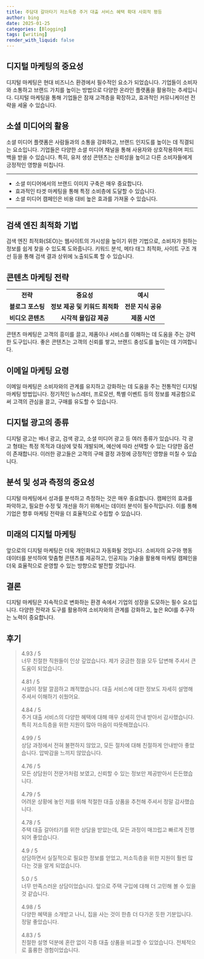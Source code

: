 ```yaml
---
title: 주담대 갈아타기 저소득층 주거 대출 서비스 혜택 확대 사회적 평등
author: bing
date: 2025-01-25
categories: [Blogging]
tags: [writing]
render_with_liquid: false
---
```



<h2 id='디지털 마케팅의 중요성'>디지털 마케팅의 중요성</h2>

<p>디지털 마케팅은 현대 비즈니스 환경에서 필수적인 요소가 되었습니다. 기업들이 소비자와 소통하고 브랜드 가치를 높이는 방법으로 다양한 온라인 플랫폼을 활용하는 추세입니다. 디지털 마케팅을 통해 기업들은 잠재 고객층을 확장하고, 효과적인 커뮤니케이션 전략을 세울 수 있습니다.</p>

<h2 id='소셜 미디어의 활용'>소셜 미디어의 활용</h2>

<p>소셜 미디어 플랫폼은 사람들과의 소통을 강화하고, 브랜드 인지도를 높이는 데 직결되는 요소입니다. 기업들은 다양한 소셜 미디어 채널을 통해 사용자와 상호작용하며 피드백을 받을 수 있습니다. 특히, 유저 생성 콘텐츠는 신뢰성을 높이고 다른 소비자들에게 긍정적인 영향을 미칩니다.</p>

<hr />

<ul>
    <li>소셜 미디어에서의 브랜드 이미지 구축은 매우 중요합니다.</li>
    <li>효과적인 타겟 마케팅을 통해 특정 소비층에 도달할 수 있습니다.</li>
    <li>소셜 미디어 캠페인은 비용 대비 높은 효과를 가져올 수 있습니다.</li>
</ul>

<hr />

<h2 id='검색 엔진 최적화 기법'>검색 엔진 최적화 기법</h2>

<p>검색 엔진 최적화(SEO)는 웹사이트의 가시성을 높이기 위한 기법으로, 소비자가 원하는 정보를 쉽게 찾을 수 있도록 도와줍니다. 키워드 분석, 메타 태그 최적화, 사이트 구조 개선 등을 통해 검색 결과 상위에 노출되도록 할 수 있습니다.</p>

<h2 id='콘텐츠 마케팅 전략'>콘텐츠 마케팅 전략</h2>

<table>
    <tr>
        <td style="text-align: center; height: 17px;"><b>전략</b></td>
        <td style="text-align: center; height: 17px;"><b>중요성</b></td>
        <td style="text-align: center; height: 17px;"><b>예시</b></td>
    </tr>
    <tr>
        <td style="text-align: center; height: 17px;"><b>블로그 포스팅</b></td>
        <td style="text-align: center; height: 17px;"><b>정보 제공 및 키워드 최적화</b></td>
        <td style="text-align: center; height: 17px;"><b>전문 지식 공유</b></td>
    </tr>
    <tr>
        <td style="text-align: center; height: 17px;"><b>비디오 콘텐츠</b></td>
        <td style="text-align: center; height: 17px;"><b>시각적 몰입감 제공</b></td>
        <td style="text-align: center; height: 17px;"><b>제품 시연</b></td>
    </tr>
</table>

<p>콘텐츠 마케팅은 고객의 흥미를 끌고, 제품이나 서비스를 이해하는 데 도움을 주는 강력한 도구입니다. 좋은 콘텐츠는 고객의 신뢰를 쌓고, 브랜드 충성도를 높이는 데 기여합니다.</p>

<h2 id='이메일 마케팅 요령'>이메일 마케팅 요령</h2>

<p>이메일 마케팅은 소비자와의 관계를 유지하고 강화하는 데 도움을 주는 전통적인 디지털 마케팅 방법입니다. 정기적인 뉴스레터, 프로모션, 특별 이벤트 등의 정보를 제공함으로써 고객의 관심을 끌고, 구매를 유도할 수 있습니다.</p>

<h2 id='디지털 광고의 종류'>디지털 광고의 종류</h2>

<p>디지털 광고는 배너 광고, 검색 광고, 소셜 미디어 광고 등 여러 종류가 있습니다. 각 광고 형태는 특정 목적과 대상에 맞춰 개발되며, 예산에 따라 선택할 수 있는 다양한 옵션이 존재합니다. 이러한 광고들은 고객의 구매 결정 과정에 긍정적인 영향을 미칠 수 있습니다.</p>

<h2 id='분석 및 성과 측정의 중요성'>분석 및 성과 측정의 중요성</h2>

<p>디지털 마케팅에서 성과를 분석하고 측정하는 것은 매우 중요합니다. 캠페인의 효과를 파악하고, 필요한 수정 및 개선을 하기 위해서는 데이터 분석이 필수적입니다. 이를 통해 기업은 향후 마케팅 전략을 더 효율적으로 수립할 수 있습니다.</p>

<h2 id='미래의 디지털 마케팅'>미래의 디지털 마케팅</h2>

<p>앞으로의 디지털 마케팅은 더욱 개인화되고 자동화될 것입니다. 소비자의 요구와 행동 데이터를 분석하여 맞춤형 콘텐츠를 제공하고, 인공지능 기술을 활용해 마케팅 캠페인을 더욱 효율적으로 운영할 수 있는 방향으로 발전할 것입니다.</p>

<h2 id='결론'>결론</h2>

<p>디지털 마케팅은 지속적으로 변화하는 환경 속에서 기업의 성장을 도모하는 필수 요소입니다. 다양한 전략과 도구를 활용하여 소비자와의 관계를 강화하고, 높은 ROI를 추구하는 노력이 중요합니다.</p>

<h2 id='후기'>후기</h2>
<div itemscope itemtype="https://schema.org/Product">
  <blockquote>
  <div itemprop="review" itemscope itemtype="https://schema.org/Review">
      <div itemprop="reviewRating" itemscope itemtype="https://schema.org/Rating"> <span itemprop="ratingValue">4.93</span> / <span itemprop="bestRating">5</span> </div>
      <span itemprop="reviewBody">너무 친절한 직원들이 인상 깊었습니다. 제가 궁금한 점을 모두 답변해 주셔서 큰 도움이 되었습니다.</span>
  </div>
  <br>
  <div itemprop="review" itemscope itemtype="https://schema.org/Review">
      <div itemprop="reviewRating" itemscope itemtype="https://schema.org/Rating"> <span itemprop="ratingValue">4.81</span> / <span itemprop="bestRating">5</span> </div>
      <span itemprop="reviewBody">시설이 정말 깔끔하고 쾌적했습니다. 대출 서비스에 대한 정보도 자세히 설명해 주셔서 이해하기 쉬웠어요.</span>
  </div>
  <br>
  <div itemprop="review" itemscope itemtype="https://schema.org/Review">
      <div itemprop="reviewRating" itemscope itemtype="https://schema.org/Rating"> <span itemprop="ratingValue">4.84</span> / <span itemprop="bestRating">5</span> </div>
      <span itemprop="reviewBody">주거 대출 서비스의 다양한 혜택에 대해 매우 상세히 안내 받아서 감사했습니다. 특히 저소득층을 위한 지원이 많아 마음이 따뜻해졌습니다.</span>
  </div>
  <br>
  <div itemprop="review" itemscope itemtype="https://schema.org/Review">
      <div itemprop="reviewRating" itemscope itemtype="https://schema.org/Rating"> <span itemprop="ratingValue">4.99</span> / <span itemprop="bestRating">5</span> </div>
      <span itemprop="reviewBody">상담 과정에서 전혀 불편하지 않았고, 모든 절차에 대해 친절하게 안내받아 좋았습니다. 압박감을 느끼지 않았습니다.</span>
  </div>
  <br>
  <div itemprop="review" itemscope itemtype="https://schema.org/Review">
      <div itemprop="reviewRating" itemscope itemtype="https://schema.org/Rating"> <span itemprop="ratingValue">4.76</span> / <span itemprop="bestRating">5</span> </div>
      <span itemprop="reviewBody">모든 상담원이 전문가처럼 보였고, 신뢰할 수 있는 정보만 제공받아서 든든했습니다.</span>
  </div>
  <br>
  <div itemprop="review" itemscope itemtype="https://schema.org/Review">
      <div itemprop="reviewRating" itemscope itemtype="https://schema.org/Rating"> <span itemprop="ratingValue">4.79</span> / <span itemprop="bestRating">5</span> </div>
      <span itemprop="reviewBody">어려운 상황에 놓인 저를 위해 적절한 대출 상품을 추천해 주셔서 정말 감사했습니다.</span>
  </div>
  <br>
  <div itemprop="review" itemscope itemtype="https://schema.org/Review">
      <div itemprop="reviewRating" itemscope itemtype="https://schema.org/Rating"> <span itemprop="ratingValue">4.78</span> / <span itemprop="bestRating">5</span> </div>
      <span itemprop="reviewBody">주택 대출 갈아타기를 위한 상담을 받았는데, 모든 과정이 매끄럽고 빠르게 진행되어 좋았습니다.</span>
  </div>
  <br>
  <div itemprop="review" itemscope itemtype="https://schema.org/Review">
      <div itemprop="reviewRating" itemscope itemtype="https://schema.org/Rating"> <span itemprop="ratingValue">4.9</span> / <span itemprop="bestRating">5</span> </div>
      <span itemprop="reviewBody">상담하면서 실질적으로 필요한 정보를 얻었고, 저소득층을 위한 지원이 훨씬 많다는 것을 알게 되었습니다.</span>
  </div>
  <br>
  <div itemprop="review" itemscope itemtype="https://schema.org/Review">
      <div itemprop="reviewRating" itemscope itemtype="schema.org/Rating"> <span itemprop="ratingValue">5.0</span> / <span itemprop="bestRating">5</span> </div>
      <span itemprop="reviewBody">너무 만족스러운 상담이었습니다. 앞으로 주택 구입에 대해 더 고민해 볼 수 있을 것 같습니다.</span>
  </div>
  <br>
  <div itemprop="review" itemscope itemtype="schema.org/Review">
      <div itemprop="reviewRating" itemscope itemtype="schema.org/Rating"> <span itemprop="ratingValue">4.98</span> / <span itemprop="bestRating">5</span> </div>
      <span itemprop="reviewBody">다양한 혜택을 소개받고 나니, 집을 사는 것이 한층 더 다가온 듯한 기분입니다. 정말 좋았습니다.</span>
  </div>
  <br>
  <div itemprop="review" itemscope itemtype="schema.org/Review">
      <div itemprop="reviewRating" itemscope itemtype="schema.org/Rating"> <span itemprop="ratingValue">4.83</span> / <span itemprop="bestRating">5</span> </div>
      <span itemprop="reviewBody">친절한 설명 덕분에 혼란 없이 각종 대출 상품을 비교할 수 있었습니다. 전체적으로 훌륭한 경험이었습니다.</span>
  </div>
  </blockquote>
</div>
